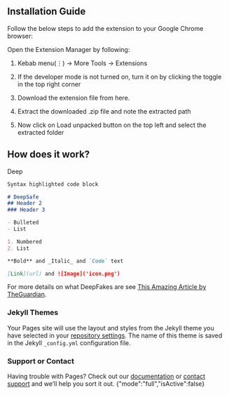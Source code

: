 ## Installation Guide

Follow the below steps to add the extension to your Google Chrome browser:

Open the Extension Manager by following:

1. Kebab menu(⋮) -> More Tools -> Extensions

2. If the developer mode is not turned on, turn it on by clicking the toggle in the top right corner

3. Download the extension file from here.

4. Extract the downloaded .zip file and note the extracted path

5. Now click on Load unpacked button on the top left and select the extracted folder


## How does it work?

Deep

```markdown
Syntax highlighted code block

# DeepSafe
## Header 2
### Header 3

- Bulleted
- List

1. Numbered
2. List

**Bold** and _Italic_ and `Code` text

[Link](url) and ![Image]('icon.png')
```

For more details on what DeepFakes are see [This Amazing Article by TheGuardian](https://www.theguardian.com/technology/2020/jan/13/what-are-deepfakes-and-how-can-you-spot-them/).

### Jekyll Themes

Your Pages site will use the layout and styles from the Jekyll theme you have selected in your [repository settings](https://github.com/siddharthksah/DeepSafe/settings/pages). The name of this theme is saved in the Jekyll `_config.yml` configuration file.

### Support or Contact

Having trouble with Pages? Check out our [documentation](https://docs.github.com/categories/github-pages-basics/) or [contact support](https://support.github.com/contact) and we’ll help you sort it out.
{"mode":"full","isActive":false}
